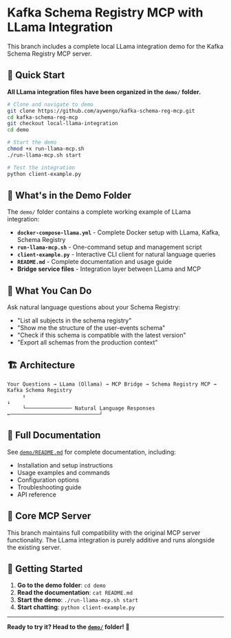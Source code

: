 # Kafka Schema Registry MCP with LLama Integration

This branch includes a complete local LLama integration demo for the Kafka Schema Registry MCP server.

## 🚀 Quick Start

**All LLama integration files have been organized in the `demo/` folder.**

```bash
# Clone and navigate to demo
git clone https://github.com/aywengo/kafka-schema-reg-mcp.git
cd kafka-schema-reg-mcp
git checkout local-llama-integration
cd demo

# Start the demo
chmod +x run-llama-mcp.sh
./run-llama-mcp.sh start

# Test the integration
python client-example.py
```

## 📁 What's in the Demo Folder

The `demo/` folder contains a complete working example of LLama integration:

- **`docker-compose-llama.yml`** - Complete Docker setup with LLama, Kafka, Schema Registry
- **`run-llama-mcp.sh`** - One-command setup and management script
- **`client-example.py`** - Interactive CLI client for natural language queries
- **`README.md`** - Complete documentation and usage guide
- **Bridge service files** - Integration layer between LLama and MCP

## 🎯 What You Can Do

Ask natural language questions about your Schema Registry:

- "List all subjects in the schema registry"
- "Show me the structure of the user-events schema"  
- "Check if this schema is compatible with the latest version"
- "Export all schemas from the production context"

## 🏗️ Architecture

```
Your Questions → LLama (Ollama) → MCP Bridge → Schema Registry MCP → Kafka Schema Registry
     ↑                                                                          ↓
     └─────────────── Natural Language Responses ←─────────────────────────────┘
```

## 📖 Full Documentation

See [`demo/README.md`](demo/README.md) for complete documentation, including:

- Installation and setup instructions
- Usage examples and commands
- Configuration options
- Troubleshooting guide
- API reference

## 🔧 Core MCP Server

This branch maintains full compatibility with the original MCP server functionality. The LLama integration is purely additive and runs alongside the existing server.

## 🚀 Getting Started

1. **Go to the demo folder**: `cd demo`
2. **Read the documentation**: `cat README.md`
3. **Start the demo**: `./run-llama-mcp.sh start`
4. **Start chatting**: `python client-example.py`

---

**Ready to try it? Head to the [`demo/`](demo/) folder! 🎉**